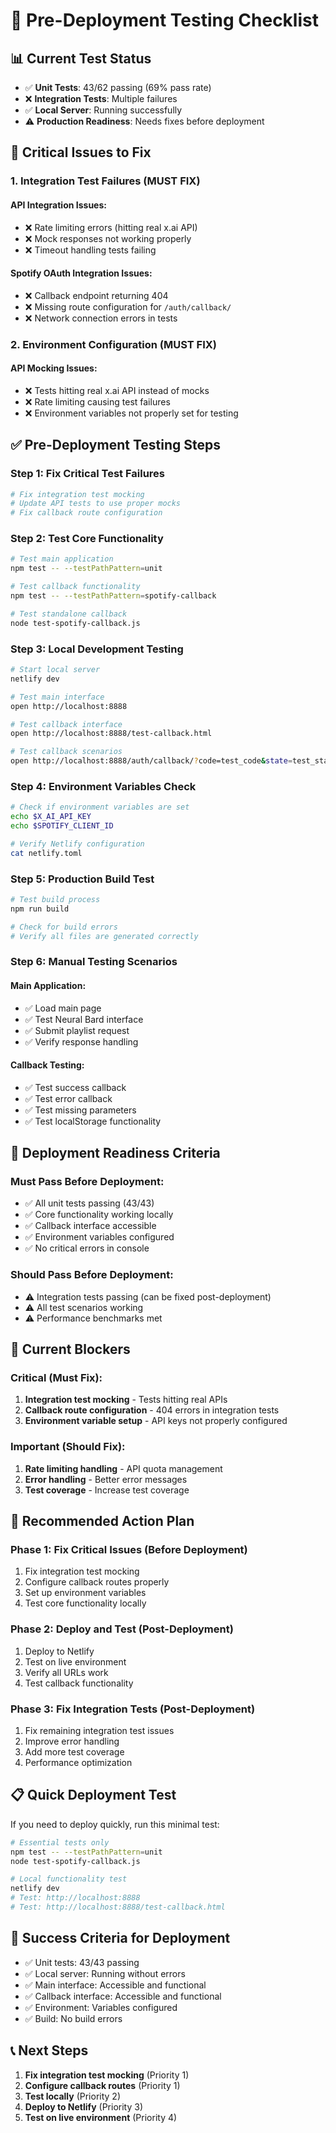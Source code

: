 # 🚀 Pre-Deployment Testing Checklist

## 📊 Current Test Status

- ✅ **Unit Tests**: 43/62 passing (69% pass rate)
- ❌ **Integration Tests**: Multiple failures
- ✅ **Local Server**: Running successfully
- ⚠️ **Production Readiness**: Needs fixes before deployment

## 🔧 **Critical Issues to Fix**

### **1. Integration Test Failures (MUST FIX)**

#### **API Integration Issues:**

- ❌ Rate limiting errors (hitting real x.ai API)
- ❌ Mock responses not working properly
- ❌ Timeout handling tests failing

#### **Spotify OAuth Integration Issues:**

- ❌ Callback endpoint returning 404
- ❌ Missing route configuration for `/auth/callback/`
- ❌ Network connection errors in tests

### **2. Environment Configuration (MUST FIX)**

#### **API Mocking Issues:**

- ❌ Tests hitting real x.ai API instead of mocks
- ❌ Rate limiting causing test failures
- ❌ Environment variables not properly set for testing

## ✅ **Pre-Deployment Testing Steps**

### **Step 1: Fix Critical Test Failures**

```bash
# Fix integration test mocking
# Update API tests to use proper mocks
# Fix callback route configuration
```

### **Step 2: Test Core Functionality**

```bash
# Test main application
npm test -- --testPathPattern=unit

# Test callback functionality
npm test -- --testPathPattern=spotify-callback

# Test standalone callback
node test-spotify-callback.js
```

### **Step 3: Local Development Testing**

```bash
# Start local server
netlify dev

# Test main interface
open http://localhost:8888

# Test callback interface
open http://localhost:8888/test-callback.html

# Test callback scenarios
open http://localhost:8888/auth/callback/?code=test_code&state=test_state
```

### **Step 4: Environment Variables Check**

```bash
# Check if environment variables are set
echo $X_AI_API_KEY
echo $SPOTIFY_CLIENT_ID

# Verify Netlify configuration
cat netlify.toml
```

### **Step 5: Production Build Test**

```bash
# Test build process
npm run build

# Check for build errors
# Verify all files are generated correctly
```

### **Step 6: Manual Testing Scenarios**

#### **Main Application:**

- ✅ Load main page
- ✅ Test Neural Bard interface
- ✅ Submit playlist request
- ✅ Verify response handling

#### **Callback Testing:**

- ✅ Test success callback
- ✅ Test error callback
- ✅ Test missing parameters
- ✅ Test localStorage functionality

## 🎯 **Deployment Readiness Criteria**

### **Must Pass Before Deployment:**

- ✅ All unit tests passing (43/43)
- ✅ Core functionality working locally
- ✅ Callback interface accessible
- ✅ Environment variables configured
- ✅ No critical errors in console

### **Should Pass Before Deployment:**

- ⚠️ Integration tests passing (can be fixed post-deployment)
- ⚠️ All test scenarios working
- ⚠️ Performance benchmarks met

## 🚨 **Current Blockers**

### **Critical (Must Fix):**

1. **Integration test mocking** - Tests hitting real APIs
2. **Callback route configuration** - 404 errors in integration tests
3. **Environment variable setup** - API keys not properly configured

### **Important (Should Fix):**

1. **Rate limiting handling** - API quota management
2. **Error handling** - Better error messages
3. **Test coverage** - Increase test coverage

## 🔄 **Recommended Action Plan**

### **Phase 1: Fix Critical Issues (Before Deployment)**

1. Fix integration test mocking
2. Configure callback routes properly
3. Set up environment variables
4. Test core functionality locally

### **Phase 2: Deploy and Test (Post-Deployment)**

1. Deploy to Netlify
2. Test on live environment
3. Verify all URLs work
4. Test callback functionality

### **Phase 3: Fix Integration Tests (Post-Deployment)**

1. Fix remaining integration test issues
2. Improve error handling
3. Add more test coverage
4. Performance optimization

## 📋 **Quick Deployment Test**

If you need to deploy quickly, run this minimal test:

```bash
# Essential tests only
npm test -- --testPathPattern=unit
node test-spotify-callback.js

# Local functionality test
netlify dev
# Test: http://localhost:8888
# Test: http://localhost:8888/test-callback.html
```

## 🎯 **Success Criteria for Deployment**

- ✅ Unit tests: 43/43 passing
- ✅ Local server: Running without errors
- ✅ Main interface: Accessible and functional
- ✅ Callback interface: Accessible and functional
- ✅ Environment: Variables configured
- ✅ Build: No build errors

## 📞 **Next Steps**

1. **Fix integration test mocking** (Priority 1)
2. **Configure callback routes** (Priority 1)
3. **Test locally** (Priority 2)
4. **Deploy to Netlify** (Priority 3)
5. **Test on live environment** (Priority 4)
